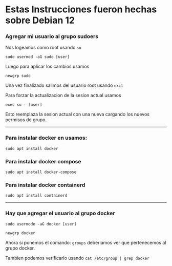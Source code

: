 # Estas Instrucciones fueron hechas sobre Debian 12

### Agregar mi usuario al grupo sudoers

Nos logeamos como root usando ```su```

```sudo usermod -aG sudo [user]```

Luego para aplicar los cambios usamos

```newgrp sudo```

Una vez finalizado salimos del usuario root usando ```exit```

Para forzar la actualizacion de la sesion actual usamos

```exec su - [user]```

Esto reemplaza la sesion actual con una nueva cargando los nuevos permisos de grupo.

---

### Para instalar docker en usamos:

```sudo apt install docker```

### Para instalar docker compose

```sudo apt install docker-compose```

### Para instalar docker containerd

```sudo apt install containerd```

---

### Hay que agregar el usuario al grupo docker

```sudo usermode -aG docker [user]```

```newgrp docker```

Ahora si ponemos el comando: ```groups``` deberiamos ver que pertenecemos al grupo docker.

Tambien podemos verificarlo usando ```cat /etc/group | grep docker```